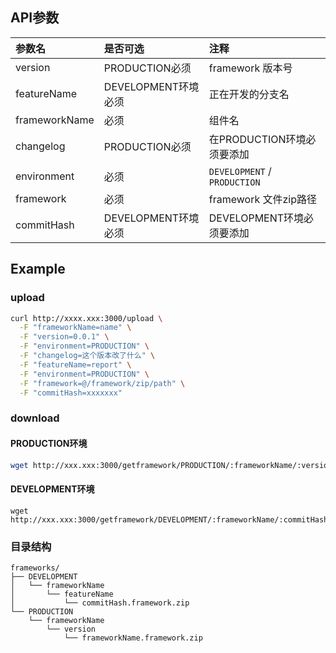 ## API参数

| 参数名        | 是否可选            | 注释                         |
|:--------------|:--------------------|:-----------------------------|
| version       | PRODUCTION必须      | framework 版本号             |
| featureName   | DEVELOPMENT环境必须 | 正在开发的分支名             |
| frameworkName | 必须                | 组件名                       |
| changelog     | PRODUCTION必须      | 在PRODUCTION环境必须要添加   |
| environment   | 必须                | `DEVELOPMENT` / `PRODUCTION` |
| framework     | 必须                | framework 文件zip路径        |
| commitHash    | DEVELOPMENT环境必须 | DEVELOPMENT环境必须要添加    |

## Example

### upload

```bash
curl http://xxxx.xxx:3000/upload \
  -F "frameworkName=name" \
  -F "version=0.0.1" \
  -F "environment=PRODUCTION" \
  -F "changelog=这个版本改了什么" \
  -F "featureName=report" \
  -F "environment=PRODUCTION" \
  -F "framework=@/framework/zip/path" \
  -F "commitHash=xxxxxxx"
```

### download

#### PRODUCTION环境
```bash
wget http://xxx.xxx:3000/getframework/PRODUCTION/:frameworkName/:version
```

#### DEVELOPMENT环境
```
wget http://xxx.xxx:3000/getframework/DEVELOPMENT/:frameworkName/:commitHash
```


### 目录结构

```
frameworks/
├── DEVELOPMENT
│   └── frameworkName
│       └── featureName
│           └── commitHash.framework.zip
└── PRODUCTION
    └── frameworkName
        └── version
            └── frameworkName.framework.zip
```

